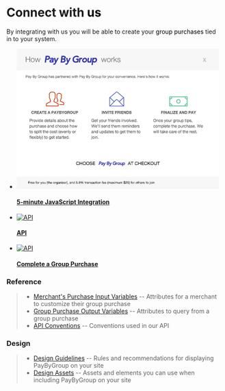 <div class="info_unit">
  <h1>Connect with <span style="color:black;">us</span> </h1>
  <p>By integrating with us you will be able to create your <span style="color:black;">group purchases</span> tied in to your system.</p>
</div>

<ul id="squares">
      <li style="margin-right:7px;">
        <a href="/js_integration">
          <img alt="JavaScript Integration" src="/images/popup.png">
          <h4>5-minute JavaScript Integration</h4>
        </a>
      </li>
      <li style="margin-right:7px;">
        <a href="/pbgapis">
          <img alt="API" src="/images/api.jpg">
          <h4>API</h4>
        </a>
      </li>
      <li>
        <a href="/group_purchase_complete_with_api">
          <img alt="API" src="/images/complete.png">
          <h4>Complete a Group Purchase</h4>
        </a>
      </li>
  </ul>

### Reference
>- [Merchant's Purchase Input Variables](/merchant_input_variables)  --  Attributes for a merchant to customize their group purchase
>- [Group Purchase Output Variables](/group_purchase_output_variables)  --  Attributes to query from a group purchase
>- [API Conventions](/api_conventions)  --  Conventions used in our API

### Design
>- [Design Guidelines](/design_guidelines)  --  Rules and recommendations for displaying PayByGroup on your site
>- [Design Assets](/design_assets)  --  Assets and elements you can use when including PayByGroup on your site
